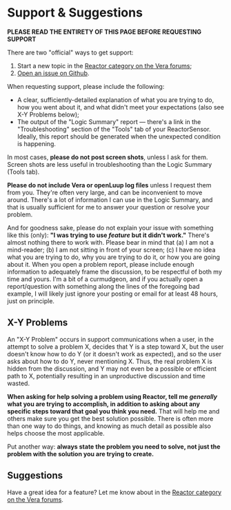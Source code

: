 # Support & Suggestions

**PLEASE READ THE ENTIRETY OF THIS PAGE BEFORE REQUESTING SUPPORT**

There are two "official" ways to get support:

1. Start a new topic in the [Reactor category on the Vera forums](https://community.getvera.com/c/plugins-amp-plugin-development/reactor);
2. [Open an issue on Github](https://github.com/toggledbits/Reactor/issues).

When requesting support, please include the following:

* A clear, sufficiently-detailed explanation of what you are trying to do, how you went about it, and what didn't meet your expectations (also see X-Y Problems below);
* The output of the "Logic Summary" report &mdash; there's a link in the "Troubleshooting" section of the "Tools" tab of your ReactorSensor. Ideally, this report should be generated when the unexpected condition is happening.

In most cases, **please do not post screen shots**, unless I ask for them. Screen shots are less useful in troubleshooting than the Logic Summary (Tools tab).

**Please do not include Vera or openLuup log files** unless I request them from you. They're often very large, and can be inconvenient to move around. There's a lot of information I can use in the Logic Summary, and that is usually sufficient for me to answer your question or resolve your problem.

And for goodness sake, please do not explain your issue with something like this (only): **"I was trying to use *feature* but it didn't work."** There's almost nothing there to work with. Please bear in mind that (a) I am not a mind-reader; (b) I am not sitting in front of your screen; (c) I have no idea what you are trying to do, why you are trying to do it, or how you are going about it. When you open a problem report, please include enough information to adequately frame the discussion, to be respectful of both my time and yours. I'm a bit of a curmudgeon, and if you actually open a report/question with something along the lines of the foregoing bad example, I will likely just ignore your posting or email for at least 48 hours, just on principle.

## X-Y Problems
An "X-Y Problem" occurs in support communications when a user, in the attempt to solve a problem X, decides that Y is a step toward X, but the user doesn't know how to do Y (or it doesn't work as expected), and so the user asks about how to do Y, never mentioning X. Thus, the real problem X is hidden from the discussion, and Y may not even be a possible or efficient path to X, potentially resulting in an unproductive discussion and time wasted.

**When asking for help solving a problem using Reactor, tell me _generally_ what you are trying to accomplish, in addition to asking about any specific steps toward that goal you think you need.** That will help me and others make sure you get the best solution possible. There is often more than one way to do things, and knowing as much detail as possible also helps choose the most applicable.

Put another way: **always state the problem you need to solve, not just the problem with the solution you are trying to create.**

## Suggestions
Have a great idea for a feature? Let me know about in the [Reactor category on the Vera forums](https://community.getvera.com/c/plugins-amp-plugin-development/reactor).